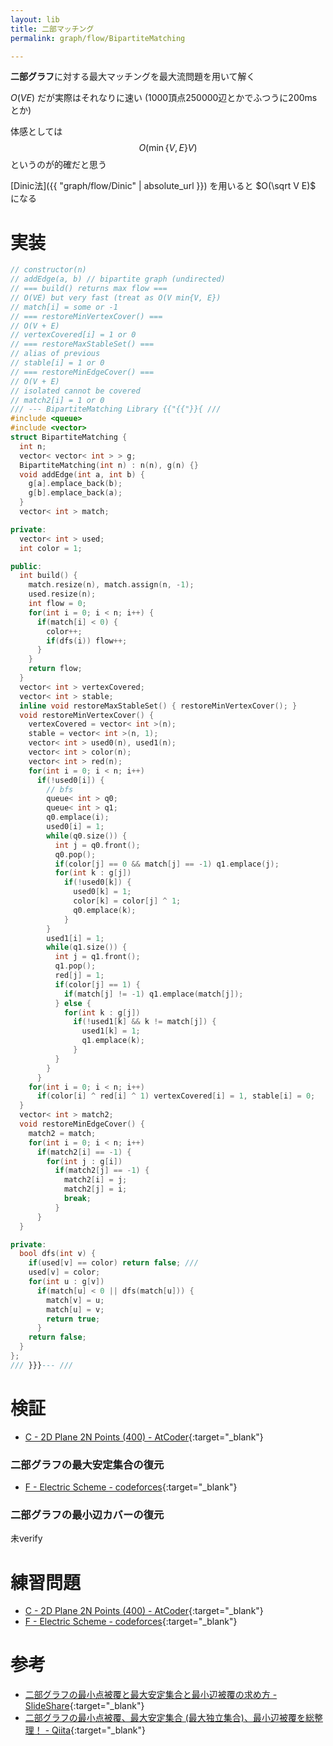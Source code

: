 ```yaml
---
layout: lib
title: 二部マッチング
permalink: graph/flow/BipartiteMatching

---
```



**二部グラフ**に対する最大マッチングを最大流問題を用いて解く

$O(VE)$ だが実際はそれなりに速い (1000頂点250000辺とかでふつうに200msとか)

体感としては $$O(\min\{V, E\}V)$$ というのが的確だと思う

[Dinic法]({{ "graph/flow/Dinic" | absolute_url }}) を用いると $O(\sqrt V E)$ になる

# 実装


```cpp
// constructor(n)
// addEdge(a, b) // bipartite graph (undirected)
// === build() returns max flow ===
// O(VE) but very fast (treat as O(V min{V, E})
// match[i] = some or -1
// === restoreMinVertexCover() ===
// O(V + E)
// vertexCovered[i] = 1 or 0
// === restoreMaxStableSet() ===
// alias of previous
// stable[i] = 1 or 0
// === restoreMinEdgeCover() ===
// O(V + E)
// isolated cannot be covered
// match2[i] = 1 or 0
/// --- BipartiteMatching Library {{"{{"}}{ ///
#include <queue>
#include <vector>
struct BipartiteMatching {
  int n;
  vector< vector< int > > g;
  BipartiteMatching(int n) : n(n), g(n) {}
  void addEdge(int a, int b) {
    g[a].emplace_back(b);
    g[b].emplace_back(a);
  }
  vector< int > match;

private:
  vector< int > used;
  int color = 1;

public:
  int build() {
    match.resize(n), match.assign(n, -1);
    used.resize(n);
    int flow = 0;
    for(int i = 0; i < n; i++) {
      if(match[i] < 0) {
        color++;
        if(dfs(i)) flow++;
      }
    }
    return flow;
  }
  vector< int > vertexCovered;
  vector< int > stable;
  inline void restoreMaxStableSet() { restoreMinVertexCover(); }
  void restoreMinVertexCover() {
    vertexCovered = vector< int >(n);
    stable = vector< int >(n, 1);
    vector< int > used0(n), used1(n);
    vector< int > color(n);
    vector< int > red(n);
    for(int i = 0; i < n; i++)
      if(!used0[i]) {
        // bfs
        queue< int > q0;
        queue< int > q1;
        q0.emplace(i);
        used0[i] = 1;
        while(q0.size()) {
          int j = q0.front();
          q0.pop();
          if(color[j] == 0 && match[j] == -1) q1.emplace(j);
          for(int k : g[j])
            if(!used0[k]) {
              used0[k] = 1;
              color[k] = color[j] ^ 1;
              q0.emplace(k);
            }
        }
        used1[i] = 1;
        while(q1.size()) {
          int j = q1.front();
          q1.pop();
          red[j] = 1;
          if(color[j] == 1) {
            if(match[j] != -1) q1.emplace(match[j]);
          } else {
            for(int k : g[j])
              if(!used1[k] && k != match[j]) {
                used1[k] = 1;
                q1.emplace(k);
              }
          }
        }
      }
    for(int i = 0; i < n; i++)
      if(color[i] ^ red[i] ^ 1) vertexCovered[i] = 1, stable[i] = 0;
  }
  vector< int > match2;
  void restoreMinEdgeCover() {
    match2 = match;
    for(int i = 0; i < n; i++)
      if(match2[i] == -1) {
        for(int j : g[i])
          if(match2[j] == -1) {
            match2[i] = j;
            match2[j] = i;
            break;
          }
      }
  }

private:
  bool dfs(int v) {
    if(used[v] == color) return false; ///
    used[v] = color;
    for(int u : g[v])
      if(match[u] < 0 || dfs(match[u])) {
        match[v] = u;
        match[u] = v;
        return true;
      }
    return false;
  }
};
/// }}}--- ///
```


# 検証

* [C - 2D Plane 2N Points (400) - AtCoder](https://beta.atcoder.jp/contests/arc092/submissions/2225494){:target="_blank"}<!--_-->

### 二部グラフの最大安定集合の復元

* [F - Electric Scheme - codeforces](https://codeforces.com/contest/1054/submission/44568085){:target="_blank"}<!--_-->

### 二部グラフの最小辺カバーの復元

未verify

# 練習問題

* [C - 2D Plane 2N Points (400) - AtCoder](https://beta.atcoder.jp/contests/arc092/tasks/arc092_a){:target="_blank"}<!--_-->
* [F - Electric Scheme - codeforces](https://codeforces.com/contest/1054/problem/F){:target="_blank"}<!--_-->

# 参考

* [二部グラフの最小点被覆と最大安定集合と最小辺被覆の求め方 - SlideShare](https://www.slideshare.net/drken1215/ss-86894312){:target="_blank"}<!--_-->
* [二部グラフの最小点被覆、最大安定集合 (最大独立集合)、最小辺被覆を総整理！ - Qiita](https://qiita.com/drken/items/7f98315b56c95a6181a4){:target="_blank"}<!--_-->


